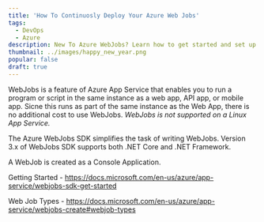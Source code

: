 ```yaml
---
title: 'How To Continuosly Deploy Your Azure Web Jobs'
tags:
  - DevOps
  - Azure
description: New To Azure WebJobs? Learn how to get started and set up a build deploy pipeline.
thumbnail: ../images/happy_new_year.png
popular: false
draft: true
---
```


WebJobs is a feature of Azure App Service that enables you to run a program or script in the same instance as a web app, API app, or mobile app. Sicne this runs as part of the same instance as the Web App, there is no additional cost to use WebJobs. _WebJobs is not supported on a Linux App Service._

The Azure WebJobs SDK simplifies the task of writing WebJobs. Version 3.x of WebJobs SDK supports both .NET Core and .NET Framework.

A WebJob is created as a Console Application.

Getting Started - https://docs.microsoft.com/en-us/azure/app-service/webjobs-sdk-get-started

Web Job Types - https://docs.microsoft.com/en-us/azure/app-service/webjobs-create#webjob-types
